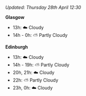 *Updated: Thursday 28th April 12:30*

**Glasgow**

* 13h: :cloud: Cloudy
* 14h - 0h: :partly_sunny: Partly Cloudy

**Edinburgh**

* 13h: :cloud: Cloudy
* 14h - 19h: :partly_sunny: Partly Cloudy
* 20h, 21h: :cloud: Cloudy
* 22h: :partly_sunny: Partly Cloudy
* 23h, 0h: :cloud: Cloudy
